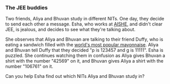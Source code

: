 ### The JEE buddies

Two friends, Aliya and Bhuvan study in different NITs. One day, they decide to send each other a message. Esha, who works at [AISHE](https://aishe.gov.in/), and didn't clear JEE, is jealous, and decides to see what they're talking about.

She observes that Aliya and Bhuvan are talking to their friend Duffy, who is eating a sandwich filled with the [world's most popular mayonnaise](https://www.hellmanns.com/ca/en/products/mayonnaise.html). Aliya and Bhuvan tell Duffy that they decided "p is 123457 and g is 11111". Esha is puzzled. She continues watching them in confusion as Aliya gives Bhuvan a shirt with the number "42569" on it, and Bhuvan gives Aliya a shirt with the number "106761" on it.

Can you help Esha find out which NITs Aliya and Bhuvan study in?
